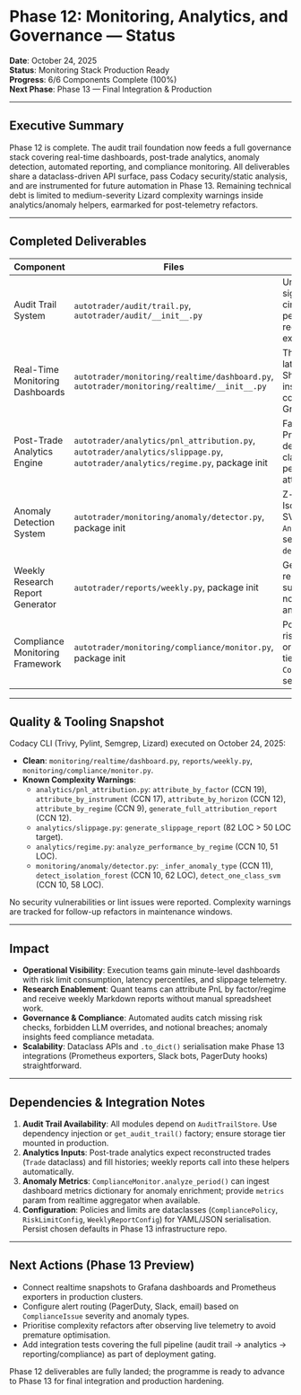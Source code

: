 # Phase 12: Monitoring, Analytics, and Governance — Status

**Date**: October 24, 2025  
**Status**: Monitoring Stack Production Ready  
**Progress**: 6/6 Components Complete (100%)  
**Next Phase**: Phase 13 — Final Integration & Production

---

## Executive Summary

Phase 12 is complete. The audit trail foundation now feeds a full governance stack covering real-time dashboards, post-trade analytics, anomaly detection, automated reporting, and compliance monitoring. All deliverables share a dataclass-driven API surface, pass Codacy security/static analysis, and are instrumented for future automation in Phase 13. Remaining technical debt is limited to medium-severity Lizard complexity warnings inside analytics/anomaly helpers, earmarked for post-telemetry refactors.

---

## Completed Deliverables

| Component | Files | Highlights |
| --- | --- | --- |
| Audit Trail System | `autotrader/audit/trail.py`, `autotrader/audit/__init__.py` | Unified event capture (market, signal, risk, order, fill, LLM, circuit breaker) with JSONL persistence, trade reconstruction, pandas export, compliance reporting. |
| Real-Time Monitoring Dashboards | `autotrader/monitoring/realtime/dashboard.py`, `autotrader/monitoring/realtime/__init__.py` | Thread-safe aggregator, latency analytics, Sharpe/drawdown, per-instrument metrics, risk limit consumption snapshots for Grafana/Prometheus. |
| Post-Trade Analytics Engine | `autotrader/analytics/pnl_attribution.py`, `autotrader/analytics/slippage.py`, `autotrader/analytics/regime.py`, package init | Factor/instrument/time/regime PnL attribution, slippage decomposition, regime classification with performance metrics and full attribution reports. |
| Anomaly Detection System | `autotrader/monitoring/anomaly/detector.py`, package init | Z-score/IQR detectors, Isolation Forest & One-Class SVM pipelines, rule checks, `Anomaly` dataclass with severity/context, bulk `detect_all`. |
| Weekly Research Report Generator | `autotrader/reports/weekly.py`, package init | Generates Markdown weekly reports incl. executive summary, highlights, tables, notable trades, leveraging analytics outputs. |
| Compliance Monitoring Framework | `autotrader/monitoring/compliance/monitor.py`, package init | Policy-driven checks across risk events, LLM decisions, order notional limits, anomaly tie-ins; emits `ComplianceReport` with severity counts and metadata.

---

## Quality & Tooling Snapshot

Codacy CLI (Trivy, Pylint, Semgrep, Lizard) executed on October 24, 2025:

- **Clean**: `monitoring/realtime/dashboard.py`, `reports/weekly.py`, `monitoring/compliance/monitor.py`.
- **Known Complexity Warnings**:
  - `analytics/pnl_attribution.py`: `attribute_by_factor` (CCN 19), `attribute_by_instrument` (CCN 17), `attribute_by_horizon` (CCN 12), `attribute_by_regime` (CCN 9), `generate_full_attribution_report` (CCN 12).
  - `analytics/slippage.py`: `generate_slippage_report` (82 LOC > 50 LOC target).
  - `analytics/regime.py`: `analyze_performance_by_regime` (CCN 10, 51 LOC).
  - `monitoring/anomaly/detector.py`: `_infer_anomaly_type` (CCN 11), `detect_isolation_forest` (CCN 10, 62 LOC), `detect_one_class_svm` (CCN 10, 58 LOC).

No security vulnerabilities or lint issues were reported. Complexity warnings are tracked for follow-up refactors in maintenance windows.

---

## Impact

- **Operational Visibility**: Execution teams gain minute-level dashboards with risk limit consumption, latency percentiles, and slippage telemetry.
- **Research Enablement**: Quant teams can attribute PnL by factor/regime and receive weekly Markdown reports without manual spreadsheet work.
- **Governance & Compliance**: Automated audits catch missing risk checks, forbidden LLM overrides, and notional breaches; anomaly insights feed compliance metadata.
- **Scalability**: Dataclass APIs and `.to_dict()` serialisation make Phase 13 integrations (Prometheus exporters, Slack bots, PagerDuty hooks) straightforward.

---

## Dependencies & Integration Notes

1. **Audit Trail Availability**: All modules depend on `AuditTrailStore`. Use dependency injection or `get_audit_trail()` factory; ensure storage tier mounted in production.
2. **Analytics Inputs**: Post-trade analytics expect reconstructed trades (`Trade` dataclass) and fill histories; weekly reports call into these helpers automatically.
3. **Anomaly Metrics**: `ComplianceMonitor.analyze_period()` can ingest dashboard metrics dictionary for anomaly enrichment; provide `metrics` param from realtime aggregator when available.
4. **Configuration**: Policies and limits are dataclasses (`CompliancePolicy`, `RiskLimitConfig`, `WeeklyReportConfig`) for YAML/JSON serialisation. Persist chosen defaults in Phase 13 infrastructure repo.

---

## Next Actions (Phase 13 Preview)

- Connect realtime snapshots to Grafana dashboards and Prometheus exporters in production clusters.
- Configure alert routing (PagerDuty, Slack, email) based on `ComplianceIssue` severity and anomaly types.
- Prioritise complexity refactors after observing live telemetry to avoid premature optimisation.
- Add integration tests covering the full pipeline (audit trail → analytics → reporting/compliance) as part of deployment gating.

Phase 12 deliverables are fully landed; the programme is ready to advance to Phase 13 for final integration and production hardening.
